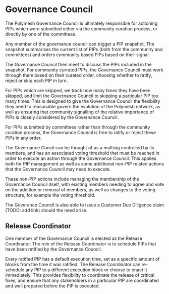 # Governance Council

The Polymesh Governance Council is ultimately responsible for actioning PIPs which were submitted either via the community curation process, or directly by one of the committees.

Any member of the governance council can trigger a PIP snapshot. The snapshot summarises the current list of PIPs (both from the community and committees) and orders community based PIPs based on their signal.

The Governance Council then meet to discuss the PIPs included in the snapshot. For community currated PIPs, the Governance Council must work through them based on their curated order, choosing whether to ratify, reject or skip each PIP in turn.

For PIPs which are skipped, we track how many times they have been skipped, and limit the Governance Council to skipping a particular PIP too many times. This is designed to give the Governance Council the flexibility they need to reasonable govern the evolution of the Polymesh network, as well as ensuring that community signalling of the relative importance of PIPs is closely considered by the Governance Council.

For PIPs submitted by committees rather than through the community curation process, the Governance Council is free to ratify or reject these PIPs in any order.

The Governance Concil can be thought of as a multisig controlled by its members, and has an associated voting threshold that must be reached in order to execute an action through the Governance Council. This applies both for PIP management as well as some additional non-PIP related actions that the Governance Council may need to execute.

These non-PIP actions include managing the membership of the Governance Council itself, with existing members needing to agree and vote on the addition or removal of members, as well as changes to the voting structure, for example the voting threshold.

The Goverance Council is also able to issue a Customer Due Diligence claim (TODO: add link) should the need arise.

## Release Coordinator

One member of the Governance Council is elected as the Release Coordinator. The role of the Release Coordinator is to schedule PIPs that have been ratified by the Governance Council.

Every ratified PIP has a default execution time, set as a specific amount of blocks from the time it was ratified. The Release Coordinator can re-schedule any PIP to a different execution block or choose to enact it immediately. This provides flexibility to coordinate the release of critical fixes, and ensure that any stakeholders in a particular PIP are coordinated and well prepared before the PIP is executed.